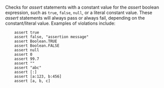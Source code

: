 
Checks for *assert* statements with a constant value for the *assert* boolean expression, such as
`true`, `false`, `null`, or a literal constant value. These *assert* statements
will always pass or always fail, depending on the constant/literal value. Examples of violations include:

```
    assert true
    assert false, "assertion message"
    assert Boolean.TRUE
    assert Boolean.FALSE
    assert null
    assert 0
    assert 99.7
    assert ""
    assert "abc"
    assert [:]
    assert [a:123, b:456]
    assert [a, b, c]
```

